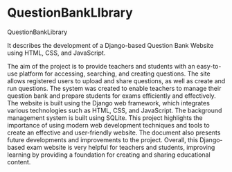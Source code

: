 # QuestionBankLIbrary
QuestionBankLibrary

It describes the development of a Django-based Question Bank Website
using HTML, CSS, and JavaScript.

The aim of the project is to provide teachers and students 
with an easy-to-use platform for accessing, searching, and creating questions. The site allows 
registered users to upload and share questions, as well as create and run questions. The 
system was created to enable teachers to manage their question bank and prepare students for 
exams efficiently and effectively. The website is built using the Django web framework, 
which integrates various technologies such as HTML, CSS, and JavaScript.
The background management system is built using SQLite. This project highlights the 
importance of using modern web development techniques and tools to create an effective and 
user-friendly website. The document also presents future developments and improvements to 
the project. Overall, this Django-based exam website is very helpful for teachers and 
students, improving learning by providing a foundation for creating and sharing educational 
content.
